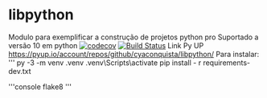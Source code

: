 # libpython
Modulo para exemplificar a construção de projetos python pro
Suportado a versão 10 em python
[![codecov](https://codecov.io/gh/cyaconquista/libpython/branch/main/graph/badge.svg?token=UUZ28J7APP)](https://codecov.io/gh/cyaconquista/libpython)
[![Build Status](https://app.travis-ci.com/cyaconquista/libpython.svg?branch=main)](https://app.travis-ci.com/cyaconquista/libpython)
Link Py UP
https://pyup.io/account/repos/github/cyaconquista/libpython/
Para instalar:
'''
py -3 -m venv .venv
.venv\Scripts\activate
pip install - r requirements-dev.txt

'''console
flake8
'''

